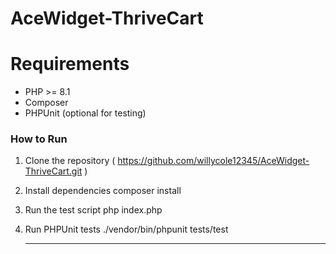 # AceWidget-ThriveCart

# Requirements
- PHP >= 8.1
- Composer
- PHPUnit (optional for testing)

### How to Run
1. Clone the repository ( https://github.com/willycole12345/AceWidget-ThriveCart.git )

2. Install dependencies
   composer install

3. Run the test script
   php index.php

4. Run PHPUnit tests
   ./vendor/bin/phpunit tests/test

   ------
